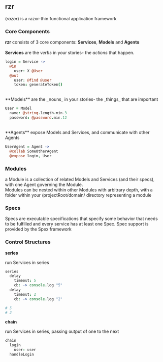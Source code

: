 ## **rzr** 
(_razor_) is a razor-thin functional application framework 
### Core Components
**rzr** consists of 3 core components: **Services**, **Models** and **Agents**
<br><br>
**Services** are the _verbs_ in your stories- the _actions_ that happen.

```coffeescript
login = Service ->
  @in 
    user: X @User
  @out
    user: @find @user
    token: generateToken()
```
<br>
**Models** are the _nouns_ in your stories- the _things_ that are important

```coffeescript
User = Model
  name: @string.length.min.3
  password: @password.min.12
```
<br>
**Agents** expose Models and Services, and communicate with other Agents

```coffeescript
UserAgent = Agent ->
  @collab SomeOtherAgent
  @expose login, User
```
### Modules

a Module is a collection of related Models and Services (and their specs), with one Agent governing the Module.  
Modules can be nested within other Modules with arbitrary depth, with a folder within your /projectRoot/domain/
directory representing a module 

### Specs

Specs are executable specifications that specify some behavior that needs to be fulfilled and 
every service has at least one Spec.  Spec support is provided by the Spex framework

### Control Structures

**series**<br>

run Services in series

```coffeescript
series
  delay
    timeout: 5
    cb: -> console.log "5"
  delay
    timeout: 2
    cb: -> console.log "2"

# 5
# 2
```


**chain**<br>

run Services in series, passing output of one to the next

```coffeescript
chain
  login
    user: user  
  handleLogin
```
